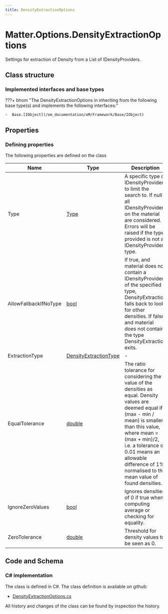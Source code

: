 ```yaml
---
title: DensityExtractionOptions
---
```


# Matter.Options.DensityExtractionOptions

Settings for extraction of Density from a List of IDensityProviders.

## Class structure

### Implemented interfaces and base types

???+ bhom "The DensityExtractionOptions in inheriting from the following base type(s) and implements the following interfaces:"

    -  Base.[IObject](/om_documentation/oM/Framework/Base/IObject)


## Properties



### Defining properties

The following properties are defined on the class

| Name             | Type             | Description      | Quantity         |
|------------------|------------------|------------------|------------------|
| Type | [Type](https://learn.microsoft.com/en-us/dotnet/api/System.Type?view=netstandard-2.0) | A specific type of IDensityProvider to limit the search to. If null all IDensityProviders on the material are considered.<br>Errors will be raised if the type provided is not a IDensityProvider type. | - |
| AllowFallbackIfNoType | [bool](https://learn.microsoft.com/en-us/dotnet/api/System.Boolean?view=netstandard-2.0) | If true, and material does not contain a IDensityProvider of the specified type, DensityExtraction falls back to look for other densities. If false and material does not contain the type DensityExtraction exits. | - |
| ExtractionType | [DensityExtractionType](/om_documentation/oM/Dimensional/Matter/Options/DensityExtractionType) | - | - |
| EqualTolerance | [double](https://learn.microsoft.com/en-us/dotnet/api/System.Double?view=netstandard-2.0) | The ratio tolerance for considering the value of the densities as equal. Density values are deemed equal if (max - min / mean) is smaller than this value, where mean = (max + min)/2, i.e. a tolerance of 0.01 means an allowable difference of 1% normalised to the mean value of found densities. | [Ratio](/om_documentation/oM/Dimensional/Quantities/Attributes/Ratio) [-] |
| IgnoreZeroValues | [bool](https://learn.microsoft.com/en-us/dotnet/api/System.Boolean?view=netstandard-2.0) | Ignores densities of 0 if true when computing average or checking for equality. | - |
| ZeroTolerance | [double](https://learn.microsoft.com/en-us/dotnet/api/System.Double?view=netstandard-2.0) | Threshold for density values to be seen as 0. | - |


## Code and Schema

### C# implementation

The class is defined in C#. The class definition is available on github:

- [DensityExtractionOptions.cs](https://github.com/BHoM/BHoM/blob/develop/Matter_oM/Options\DensityExtractionOptions.cs)

All history and changes of the class can be found by inspection the history.
